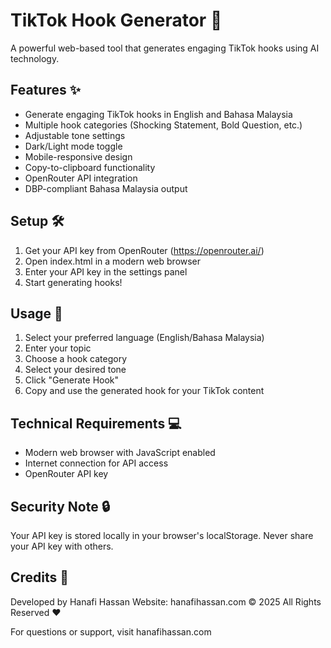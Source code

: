 # TikTok Hook Generator 🚀

A powerful web-based tool that generates engaging TikTok hooks using AI technology.

## Features ✨

- Generate engaging TikTok hooks in English and Bahasa Malaysia
- Multiple hook categories (Shocking Statement, Bold Question, etc.)
- Adjustable tone settings
- Dark/Light mode toggle
- Mobile-responsive design
- Copy-to-clipboard functionality
- OpenRouter API integration
- DBP-compliant Bahasa Malaysia output

## Setup 🛠️

1. Get your API key from OpenRouter (https://openrouter.ai/)
2. Open index.html in a modern web browser
3. Enter your API key in the settings panel
4. Start generating hooks!

## Usage 📝

1. Select your preferred language (English/Bahasa Malaysia)
2. Enter your topic
3. Choose a hook category
4. Select your desired tone
5. Click "Generate Hook"
6. Copy and use the generated hook for your TikTok content

## Technical Requirements 💻

- Modern web browser with JavaScript enabled
- Internet connection for API access
- OpenRouter API key

## Security Note 🔒

Your API key is stored locally in your browser's localStorage. 
Never share your API key with others.

## Credits 👏

Developed by Hanafi Hassan
Website: hanafihassan.com
© 2025 All Rights Reserved ❤️

For questions or support, visit hanafihassan.com 

